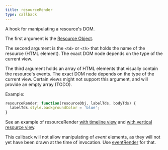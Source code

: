```yaml
---
title: resourceRender
type: callback
---
```


A hook for manipulating a resource's DOM.

The first argument is the [Resource Object](resource-object).

The second argument is the `<td>` or `<th>` that holds the name of the resource (HTML element).
The exact DOM node depends on the type of the current view.

The third argument holds an array of HTML elements that visually contain the resource's events. The exact DOM node depends on the type of the current view. Certain views might not support this argument, and will provide an empty array (TODO).

Example:

```js
resourceRender: function(resourceObj, labelTds, bodyTds) {
  labelTds.style.backgroundColor = 'blue';
}
```

See an example of resourceRender [with timeline view](timeline-resourceRender-demo) and [with vertical resource view](vertical-resource-resourceRender-demo).

This callback will not allow manipulating of *event* elements, as they will not yet have been drawn at the time of invocation. Use [eventRender](eventRender) for that.
